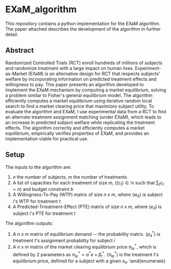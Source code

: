 # EXaM_algorithm

This repository contains a python implementation for the EXaM algorithm. The paper attached describes the development of the algorithm in further detail. 

## Abstract
Randomized Controlled Trials (RCT) enroll hundreds of millions of subjects and randomize treatment with a large impact on human lives. Experiment-as-Market (EXaM) is an alternative design for RCT that respects subjects' welfare by incorporating information on predicted treatment effects and willingness to pay. This paper presents an algorithm developed to implement the EXaM mechanism by computing a market equilibrium, solving a problem similar to Fisher's general equilibrium model. The algorithm efficiently computes a market equilibrium using iterative random local search to find a market clearing price that maximizes subject utility. To evaluate the algorithm and EXaM, I use experimental data from a RCT to find an alternate treatment assignment matching (under EXaM), which leads to an increase in predicted subject welfare while replicating the treatment effects. The algorithm correctly and efficiently computes a market equilibrium, empirically verifies properties of EXaM, and provides an implementation viable for practical use.

## Setup

The inputs to the algorithm are: 
1. $n$ the number of subjects, $m$ the number of treatments
2. A list of capacities for each treatment of size $m$, ($(c_t)\in \mathbb{N}$ such that $\sum_t c_t =n$) and budget constraint $b$ 
3. A Willingness-To-Pay (WTP) matrix of size $n$ x $m$, where $(w_{it})$ is subject $i$'s WTP for treatment $t$
4. A Predicted-Trreatment-Effect (PTE) matrix of size $n$ x $m$, where $(e_{it})$ is subject $i$'s PTE for treatment $t$

The algorithm outputs:
1. A $n$ x $m$ matrix of equilibrium demand -- the probability matrix. $(p^*_{it})$ is treatment $t$'s assignment probability for subject $i$ 
2. A $n$ x $m$ matrix of the market clearing equilibrium price $\pi^*_{te}$, which is defined by 2 parameters as $\pi^*_{te} = \alpha^*e+\beta^*_t$. $(\pi^*_{te})$ is the treatment $t$'s equilibrium price, defined for a subject with a given $e_{it}$.
\end{enumerate}
